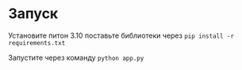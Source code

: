 # Запуск
Установите питон 3.10 поставьте библиотеки через ``pip install -r requirements.txt``

Запустите через команду ``python app.py``
